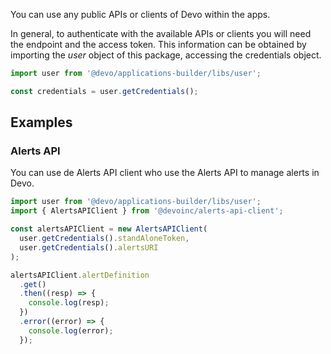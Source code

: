 You can use any public APIs or clients of Devo within the apps.

In general, to authenticate with the available APIs or clients you will need the endpoint and the access token.
This information can be obtained by importing the _user_ object of this package, accessing the credentials object.

```javascript
import user from '@devo/applications-builder/libs/user';

const credentials = user.getCredentials();
```

## Examples

### Alerts API

You can use de Alerts API client who use the Alerts API to manage alerts in Devo.

```javascript
import user from '@devo/applications-builder/libs/user';
import { AlertsAPIClient } from '@devoinc/alerts-api-client';

const alertsAPIClient = new AlertsAPIClient(
  user.getCredentials().standAloneToken,
  user.getCredentials().alertsURI
);

alertsAPIClient.alertDefinition
  .get()
  .then((resp) => {
    console.log(resp);
  })
  .error((error) => {
    console.log(error);
  });
```
